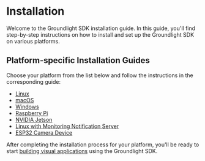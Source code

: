 # Installation

Welcome to the Groundlight SDK installation guide. In this guide, you'll find step-by-step instructions on how to install and set up the Groundlight SDK on various platforms.

## Platform-specific Installation Guides

Choose your platform from the list below and follow the instructions in the corresponding guide:

- [Linux](1-linux.md)
- [macOS](2-macos.md)
- [Windows](3-windows.md)
- [Raspberry Pi](4-raspberry-pi.md)
- [NVIDIA Jetson](5-nvidia-jetson.md)
- [Linux with Monitoring Notification Server](6-monitoring-notification-server.md)
- [ESP32 Camera Device](8-nocode-iot-deployment.md)

After completing the installation process for your platform, you'll be ready to start [building visual applications](/docs/building-applications/) using the Groundlight SDK.
